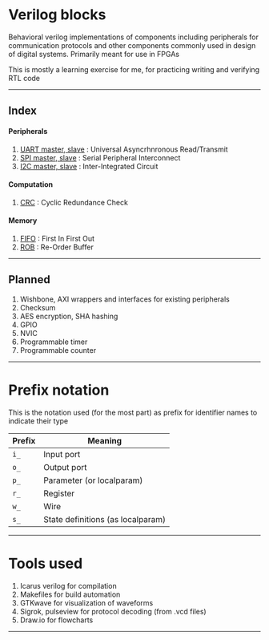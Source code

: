 # Verilog blocks

Behavioral verilog implementations of components including peripherals for communication protocols and other components commonly used in design of digital systems. Primarily meant for use in FPGAs

This is mostly a learning exercise for me, for practicing writing and verifying RTL code

---

## Index

#### Peripherals
1) [UART master, slave](uart/uart.md) : Universal Asyncrhnronous Read/Transmit
2) [SPI master, slave](spi/spi.md) : Serial Peripheral Interconnect
3) [I2C master, slave](i2c/i2c.md) : Inter-Integrated Circuit

#### Computation
1) [CRC](crc/crc.md) : Cyclic Redundance Check

#### Memory
1) [FIFO](fifo/fifo.md) : First In First Out
2) [ROB](rob/rob.md) : Re-Order Buffer

---

## Planned

1) Wishbone, AXI wrappers and interfaces for existing peripherals
2) Checksum
3) AES encryption, SHA hashing
4) GPIO
5) NVIC
6) Programmable timer
7) Programmable counter

---

# Prefix notation

This is the notation used (for the most part) as prefix for identifier names to indicate their type

| Prefix | Meaning
| -----|-------
| ```i_```| Input port
| ```o_```| Output port
| ```p_```| Parameter (or localparam)
| ```r_```| Register
| ```w_```| Wire
| ```s_```| State definitions (as localparam)

---

# Tools used

1) Icarus verilog for compilation
2) Makefiles for build automation
3) GTKwave for visualization of waveforms
4) Sigrok, pulseview for protocol decoding (from .vcd files)
5) Draw.io for flowcharts

---
